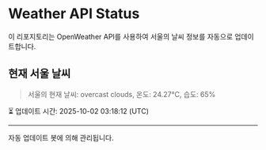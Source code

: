 
# Weather API Status

이 리포지토리는 OpenWeather API를 사용하여 서울의 날씨 정보를 자동으로 업데이트합니다.

## 현재 서울 날씨
> 서울의 현재 날씨: overcast clouds, 온도: 24.27°C, 습도: 65%

⏳ 업데이트 시간: 2025-10-02 03:18:12 (UTC)

---
자동 업데이트 봇에 의해 관리됩니다.
